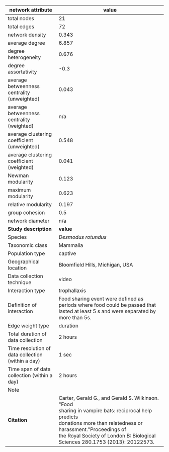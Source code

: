 network attribute|value
---|---
total nodes|21
total edges|72
network density|0.343
average degree|6.857
degree heterogeneity|0.676
degree assortativity|-0.3
average betweenness centrality (unweighted)|0.043
average betweenness centrality (weighted)|n/a
average clustering coefficient (unweighted)|0.548
average clustering coefficient (weighted)|0.041
Newman modularity|0.123
maximum modularity|0.623
relative modularity|0.197
group cohesion|0.5
network diameter|n/a
**Study description**|**value**
Species|*Desmodus rotundus*
Taxonomic class|Mammalia
Population type|captive
Geographical location|Bloomfield Hills, Michigan, USA
Data collection technique|video
Interaction type|trophallaxis
Definition of interaction|Food sharing event were defined as periods where food could be passed that lasted at least 5 s and were separated by more than 5s.
Edge weight type|duration
Total duration of data collection|2 hours
Time resolution of data collection (within a day)|1 sec
Time span of data collection (within a day)|2 hours
Note|
**Citation** | Carter, Gerald G., and Gerald S. Wilkinson. "Food <br> sharing in vampire bats: reciprocal help predicts <br> donations more than relatedness or harassment."Proceedings of <br> the Royal Society of London B: Biological <br> Sciences 280.1753 (2013): 20122573.